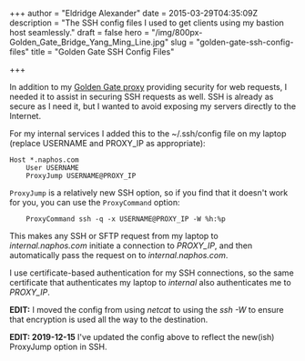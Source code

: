 +++
author = "Eldridge Alexander"
date = 2015-03-29T04:35:09Z
description = "The SSH config files I used to get clients using my bastion host seamlessly."
draft = false
hero = "/img/800px-Golden_Gate_Bridge_Yang_Ming_Line.jpg"
slug = "golden-gate-ssh-config-files"
title = "Golden Gate SSH Config Files"

+++

In addition to my [Golden Gate proxy](https://blog.eldridgealexander.com/2014/12/23/goldengate/) providing security for web requests, I needed it to assist in securing SSH requests as well. SSH is already as secure as I need it, but I wanted to avoid exposing my servers directly to the Internet. 

For my internal services I added this to the ~/.ssh/config file on my laptop (replace USERNAME and PROXY_IP as appropriate):

    Host *.naphos.com
        User USERNAME
        ProxyJump USERNAME@PROXY_IP

`ProxyJump` is a relatively new SSH option, so if you find that it doesn't work for you, you can use the `ProxyCommand` option:
        
        ProxyCommand ssh -q -x USERNAME@PROXY_IP -W %h:%p
        
This makes any SSH or SFTP request from my laptop to *internal.naphos.com* initiate a connection to *PROXY_IP*, and then automatically pass the request on to *internal.naphos.com*.
 
I use certificate-based authentication for my SSH connections, so the same certificate that authenticates my laptop to *internal* also authenticates me to *PROXY_IP*.

**EDIT:** I moved the config from using *netcat* to using the *ssh -W* to ensure that encryption is used all the way to the destination.

**EDIT: 2019-12-15** I've updated the config above to reflect the new(ish) ProxyJump option in SSH.